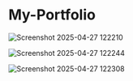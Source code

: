 # My-Portfolio

![Screenshot 2025-04-27 122210](https://github.com/user-attachments/assets/0e91f69e-07c4-47c9-a0af-eeaa3e62f16d)

![Screenshot 2025-04-27 122244](https://github.com/user-attachments/assets/a16c9905-846e-4e81-a327-9e218c8f9a2a)

![Screenshot 2025-04-27 122308](https://github.com/user-attachments/assets/ae73b204-898a-4e97-81a4-73a19892b2e7)
